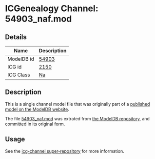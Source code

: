 # ICGenealogy Channel: 54903\_naf.mod

## Details

Name | Description
---- | -----------
ModelDB id | [54903](http://senselab.med.yale.edu/ModelDB/ShowModel.cshtml?model=54903)
ICG id | [2150](http://icg.neurotheory.ox.ac.uk/channels/2/2150)
ICG Class | [Na](http://icg.neurotheory.ox.ac.uk/channels/2)

## Description

This is a single channel model file that was originally part of a [published model on the ModelDB website](http://senselab.med.yale.edu/mModelDB/ShowModel.cshtml?model=54903).

The file [54903\_naf.mod](54903_naf.mod) was extrated from [the ModelDB repository](http://senselab.med.yale.edu/ModelDB/ShowModel.cshtml?model=54903), and committed in its original form.

## Usage

See the [icg-channel super-repository](https://github.com/icgenealogy/icg-channels) for more information.